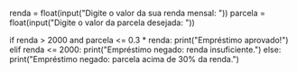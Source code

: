 renda = float(input("Digite o valor da sua renda mensal: "))
parcela = float(input("Digite o valor da parcela desejada: "))

if renda > 2000 and parcela <= 0.3 * renda:
    print("Empréstimo aprovado!")
elif renda <= 2000:
    print("Empréstimo negado: renda insuficiente.")
else:
    print("Empréstimo negado: parcela acima de 30% da renda.")
